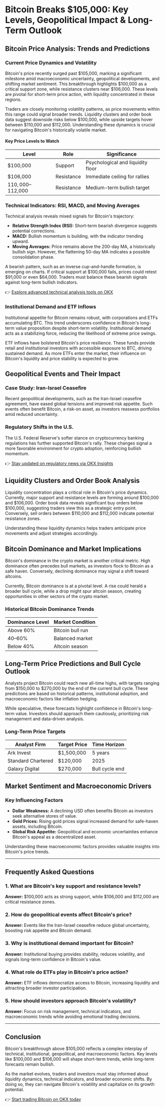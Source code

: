 # Bitcoin Breaks $105,000: Key Levels, Geopolitical Impact & Long-Term Outlook  

## Bitcoin Price Analysis: Trends and Predictions  

### Current Price Dynamics and Volatility  

Bitcoin's price recently surged past $105,000, marking a significant milestone amid macroeconomic uncertainty, geopolitical developments, and shifting market sentiment. This breakthrough highlights $100,000 as a critical support zone, while resistance clusters near $106,000. These levels are pivotal for short-term price action, with liquidity concentrated in these regions.  

Traders are closely monitoring volatility patterns, as price movements within this range could signal broader trends. Liquidity clusters and order book data suggest downside risks below $100,000, while upside targets hover between $110,000 and $112,000. Understanding these dynamics is crucial for navigating Bitcoin's historically volatile market.  

#### Key Price Levels to Watch  
| Level        | Role           | Significance                  |  
|--------------|----------------|-------------------------------|  
| $100,000     | Support        | Psychological and liquidity floor |  
| $106,000     | Resistance     | Immediate ceiling for rallies |  
| $110,000–$112,000 | Resistance | Medium-term bullish target    |  

### Technical Indicators: RSI, MACD, and Moving Averages  

Technical analysis reveals mixed signals for Bitcoin's trajectory:  

- **Relative Strength Index (RSI):** Short-term bearish divergence suggests potential corrections.  
- **MACD:** Bullish momentum is building, with the indicator trending upward.  
- **Moving Averages:** Price remains above the 200-day MA, a historically bullish sign. However, the flattening 50-day MA indicates a possible consolidation phase.  

A bearish pattern, such as an inverse cup-and-handle formation, is emerging on charts. If critical support at $100,000 fails, prices could retest $91,000 or even $64,000. Traders must balance these bearish signals against long-term bullish indicators.  

👉 [Explore advanced technical analysis tools on OKX](https://bit.ly/okx-bonus)  

### Institutional Demand and ETF Inflows  

Institutional appetite for Bitcoin remains robust, with corporations and ETFs accumulating BTC. This trend underscores confidence in Bitcoin's long-term value proposition despite short-term volatility. Institutional demand acts as a stabilizing force, reducing the likelihood of extreme price swings.  

ETF inflows have bolstered Bitcoin's price resilience. These funds provide retail and institutional investors with accessible exposure to BTC, driving sustained demand. As more ETFs enter the market, their influence on Bitcoin's liquidity and price stability is expected to grow.  

## Geopolitical Events and Their Impact  

### Case Study: Iran-Israel Ceasefire  

Recent geopolitical developments, such as the Iran-Israel ceasefire agreement, have eased global tensions and improved risk appetite. Such events often benefit Bitcoin, a risk-on asset, as investors reassess portfolios amid reduced uncertainty.  

### Regulatory Shifts in the U.S.  

The U.S. Federal Reserve's softer stance on cryptocurrency banking regulations has further supported Bitcoin's rally. These changes signal a more favorable environment for crypto adoption, reinforcing bullish momentum.  

👉 [Stay updated on regulatory news via OKX Insights](https://bit.ly/okx-bonus)  

## Liquidity Clusters and Order Book Analysis  

Liquidity concentration plays a critical role in Bitcoin's price dynamics. Currently, major support and resistance levels are forming around $100,000 and $106,000. Order book data reveals significant buy orders below $100,000, suggesting traders view this as a strategic entry point. Conversely, sell orders between $110,000 and $112,000 indicate potential resistance zones.  

Understanding these liquidity dynamics helps traders anticipate price movements and adjust strategies accordingly.  

## Bitcoin Dominance and Market Implications  

Bitcoin's dominance in the crypto market is another critical metric. High dominance often precedes bull markets, as investors flock to Bitcoin as a safe haven. Conversely, declining dominance may signal a shift toward altcoins.  

Currently, Bitcoin dominance is at a pivotal level. A rise could herald a broader bull cycle, while a drop might spur altcoin season, creating opportunities in other sectors of the crypto market.  

### Historical Bitcoin Dominance Trends  
| Dominance Level | Market Condition |  
|------------------|------------------|  
| Above 60%        | Bitcoin bull run |  
| 40–60%           | Balanced market  |  
| Below 40%        | Altcoin season   |  

## Long-Term Price Predictions and Bull Cycle Outlook  

Analysts project Bitcoin could reach new all-time highs, with targets ranging from $150,000 to $270,000 by the end of the current bull cycle. These predictions are based on historical patterns, institutional adoption, and macroeconomic factors like inflation hedging.  

While speculative, these forecasts highlight confidence in Bitcoin's long-term value. Investors should approach them cautiously, prioritizing risk management and data-driven analysis.  

### Long-Term Price Targets  
| Analyst Firm     | Target Price     | Time Horizon   |  
|-------------------|------------------|----------------|  
| Ark Invest        | $1,500,000       | 5 years        |  
| Standard Chartered| $120,000         | 2025           |  
| Galaxy Digital    | $270,000         | Bull cycle end |  

## Market Sentiment and Macroeconomic Drivers  

### Key Influencing Factors  

- **Dollar Weakness:** A declining USD often benefits Bitcoin as investors seek alternative stores of value.  
- **Gold Prices:** Rising gold prices signal increased demand for safe-haven assets, including Bitcoin.  
- **Global Risk Appetite:** Geopolitical and economic uncertainties enhance Bitcoin's appeal as a decentralized asset.  

Understanding these macroeconomic factors provides valuable insights into Bitcoin's price trends.  

---

## Frequently Asked Questions  

### 1. What are Bitcoin's key support and resistance levels?  
**Answer:** $100,000 acts as strong support, while $106,000 and $112,000 are critical resistance zones.  

### 2. How do geopolitical events affect Bitcoin's price?  
**Answer:** Events like the Iran-Israel ceasefire reduce global uncertainty, boosting risk appetite and Bitcoin demand.  

### 3. Why is institutional demand important for Bitcoin?  
**Answer:** Institutional buying provides stability, reduces volatility, and signals long-term confidence in Bitcoin's value.  

### 4. What role do ETFs play in Bitcoin's price action?  
**Answer:** ETF inflows democratize access to Bitcoin, increasing liquidity and attracting broader investor participation.  

### 5. How should investors approach Bitcoin's volatility?  
**Answer:** Focus on risk management, technical indicators, and macroeconomic trends while avoiding emotional trading decisions.  

---

## Conclusion  

Bitcoin's breakthrough above $105,000 reflects a complex interplay of technical, institutional, geopolitical, and macroeconomic factors. Key levels like $100,000 and $106,000 will shape short-term trends, while long-term forecasts remain bullish.  

As the market evolves, traders and investors must stay informed about liquidity dynamics, technical indicators, and broader economic shifts. By doing so, they can navigate Bitcoin's volatility and capitalize on its growth potential.  

👉 [Start trading Bitcoin on OKX today](https://bit.ly/okx-bonus)